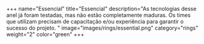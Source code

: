 +++
name="Essencial"
title="Essencial"
description="As tecnologias desse anel já foram testadas, mas não estão completamente maduras. Os times que utilizam precisam de capacitação e/ou experiência para garantir o sucesso do projeto. "
image="images/rings/essential.png"
category="rings"
weight="2"
color="green"
+++